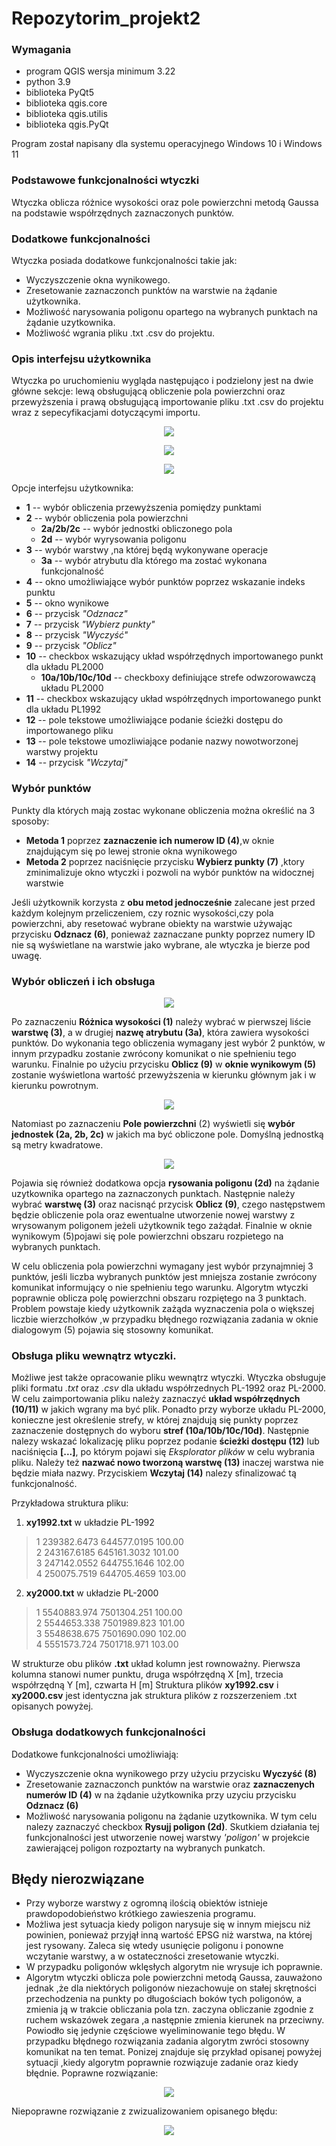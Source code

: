 # Repozytorim_projekt2
### Wymagania 
- program QGIS wersja minimum 3.22
- python 3.9
- biblioteka PyQt5
- biblioteka qgis.core
- biblioteka qgis.utilis
- biblioteka qgis.PyQt

Program został napisany dla systemu operacyjnego Windows 10 i Windows 11
### Podstawowe funkcjonalności wtyczki  
Wtyczka oblicza różnice wysokości oraz pole powierzchni metodą Gaussa na podstawie współrzędnych zaznaczonych punktów. 
### Dodatkowe funkcjonalności
Wtyczka posiada dodatkowe funkcjonalności takie jak:
- Wyczyszczenie okna wynikowego.
- Zresetowanie zaznaczonch punktów na warstwie na żądanie użytkownika.
- Możliwość narysowania poligonu opartego na wybranych punktach na żądanie uzytkownika.
- Możliwość wgrania pliku .txt .csv do projektu.


### Opis interfejsu użytkownika
Wtyczka po uruchomieniu wygląda następująco i podzielony jest na dwie główne sekcje: lewą obsługującą obliczenie pola powierzchni oraz przewyższenia i prawą obsługującą importowanie pliku .txt .csv do projektu wraz z sepecyfikacjami dotyczącymi importu. 
<!--
<p align="center">
  <img src="https://i.imgur.com/d80RQHe.png" />
</p>
-->
<p align="center">
  <img src="https://i.imgur.com/NuLO186.png width="50%"" />
</p>

<p align="center">
  <img src="https://i.imgur.com/Jyh7B0k.png width="50%"" />
</p>

<p align="center">
  <img src="https://i.imgur.com/a/NPZNBeF width="50%"" /> 
</p>

Opcje interfejsu użytkownika:
- **1** -- wybór obliczenia przewyższenia pomiędzy punktami
- **2** -- wybór obliczenia pola powierzchni
    - **2a/2b/2c** -- wybór jednostki obliczonego pola 
    - **2d** -- wybór wyrysowania poligonu
- **3** -- wybór warstwy ,na której będą wykonywane operacje
    - **3a** -- wybór atrybutu dla którego ma zostać wykonana funkcjonalność
- **4** -- okno umożliwiające wybór punktów poprzez wskazanie indeks punktu
- **5** -- okno wynikowe
- **6** -- przycisk *"Odznacz"*
- **7** -- przycisk *"Wybierz punkty"*
- **8** -- przycisk *"Wyczyść"*
- **9** -- przycisk *"Oblicz"*
- **10** -- checkbox wskazujący układ współrzędnych importowanego punkt dla układu PL2000
    - **10a/10b/10c/10d** -- checkboxy definiujące strefe odwzorowawczą układu PL2000
- **11** -- checkbox wskazujący układ współrzędnych importowanego punkt dla układu PL1992
- **12** -- pole tekstowe umożliwiające podanie ścieżki dostępu do importowanego pliku
- **13** -- pole tekstowe umozliwiające podanie nazwy nowotworzonej warstwy projektu
- **14** -- przycisk *"Wczytaj"*

### Wybór punktów
Punkty dla których  mają zostac wykonane obliczenia można określić na 3 sposoby:
- **Metoda 1** poprzez **zaznaczenie ich numerow ID (4)**,w oknie znajdującym się po lewej stronie okna wynikowego
- **Metoda 2** poprzez naciśnięcie przycisku **Wybierz punkty (7)** ,ktory zminimalizuje okno wtyczki i pozwoli na wybór punktów na widocznej warstwie

Jeśli użytkownik korzysta z **obu metod jednocześnie** zalecane jest przed każdym kolejnym przeliczeniem, czy roznic wysokości,czy pola powierzchni, aby resetować wybrane obiekty na warstwie używając przycisku **Odznacz (6)**, ponieważ zaznaczane punkty poprzez numery ID nie są wyświetlane na warstwie jako wybrane, ale wtyczka je bierze pod uwagę.

### Wybór obliczeń i ich obsługa
<p align="center">
  <img src="https://i.imgur.com/8sLBPZb.png" />
</p>

Po zaznaczeniu **Różnica wysokości (1)** należy wybrać w pierwszej liście **warstwę (3)**, a w drugiej **nazwę atrybutu (3a)**, która zawiera wysokości punktów. 
Do wykonania tego obliczenia wymagany jest wybór 2 punktów, w innym przypadku zostanie zwrócony komunikat o nie spełnieniu tego warunku. 
Finalnie po użyciu przycisku **Oblicz (9)** w **oknie wynikowym (5)** zostanie wyświetlona wartość przewyższenia w kierunku głównym jak i w kierunku powrotnym. 

<p align="center">
  <img src="https://i.imgur.com/d2w7huc.png" />
</p>

Natomiast po zaznaczeniu **Pole powierzchni** (2) wyświetli się **wybór jednostek (2a, 2b, 2c)** w jakich ma być obliczone pole. Domyślną jednostką są metry kwadratowe.

<p align="center">
  <img src="https://i.imgur.com/Xp8TP5K.png" />
</p>

Pojawia się również dodatkowa opcja **rysowania poligonu (2d)** na żądanie uzytkownika opartego na zaznaczonych punktach. 
Następnie należy wybrać **warstwę (3)** oraz nacisnąć przycisk **Oblicz (9)**, czego następstwem będzie obliczenie pola oraz ewentualne utworzenie nowej warstwy z wrysowanym poligonem jeżeli użytkownik tego zażądał.
Finalnie w oknie wynikowym (5)pojawi się pole powierzchni obszaru rozpietego na wybranych punktach.

W celu obliczenia pola powierzchni wymagany jest wybór przynajmniej 3 punktów, jeśli liczba wybranych punktów jest mniejsza zostanie zwrócony komunikat informujący o nie spełnieniu tego warunku.
Algorytm wtyczki poprawnie oblicza polę powierzchni obszaru rozpiętego na 3 punktach. Problem powstaje kiedy użytkownik zażąda wyznaczenia pola o większej liczbie wierzchołków ,w przypadku błędnego rozwiązania zadania w oknie dialogowym (5) pojawia się stosowny komunikat.
<!--
**UWAGA**: W celu obliczenia pola powierzchni należy wybrać metodę 1 lub metodę 3 wyboru punktu ,czyli zaznaczenie punktów bezpośrednio na warstwie. Zastosowanie metody 2 zwraca błędny wynik na warstwach, których struktura tabeli atrybutów jest różna od struktur przedstawionych poniżej w **Obsługa pliku wewnątrz wtyczki.**.
-->


### Obsługa pliku wewnątrz wtyczki.
Możliwe jest także opracowanie pliku wewnątrz wtyczki. Wtyczka obsługuje pliki formatu *.txt* oraz *.csv* dla układu współrzednych PL-1992 oraz PL-2000.
W celu zaimportowania pliku należy zaznaczyć **układ współrzędnych (10/11)** w jakich wgrany ma być plik. Ponadto przy wyborze układu PL-2000, konieczne jest określenie strefy, w której znajdują się punkty poprzez zaznaczenie dostępnych do wyboru **stref (10a/10b/10c/10d)**. Następnie nalezy wskazać lokalizację pliku poprzez podanie **ścieżki dostępu (12)** lub naciśnięcia **[...]**, po którym pojawi się *Eksplorator plików* w celu wybrania pliku. Należy też **nazwać nowo tworzoną warstwę (13)** inaczej warstwa nie będzie miała nazwy. Przyciskiem **Wczytaj (14)** nalezy sfinalizować tą funkcjonalność.

Przykładowa struktura pliku:
1. **xy1992.txt** w układzie PL-1992
>1 239382.6473 644577.0195 100.00\
>2 243167.6185 645161.3032 101.00\
>3 247142.0552 644755.1646 102.00\
>4 250075.7519 644705.4659 103.00
2. **xy2000.txt** w układzie PL-2000
>1 5540883.974 7501304.251 100.00\
>2 5544653.338 7501989.823 101.00\
>3 5548638.675 7501690.090 102.00\
>4 5551573.724 7501718.971 103.00

W strukturze obu plików **.txt** układ kolumn jest rownoważny. Pierwsza kolumna stanowi numer punktu, druga współrzędną X [m], trzecia współrzędną Y [m], czwarta H [m] <!--w odpowiednim  układzie odniesienia wysokosci tj. PL1992 - PL-KRON86-NH, PL2000 - PL-EUFRV2007-NH. -->
Struktura plików **xy1992.csv** i **xy2000.csv** jest identyczna jak struktura plików z rozszerzeniem .txt opisanych powyżej.
### Obsługa dodatkowych funkcjonalności
Dodatkowe funkcjonalności umożliwiają:
- Wyczyszczenie okna wynikowego przy użyciu przycisku **Wyczyść (8)**
- Zresetowanie zaznaczonch punktów na warstwie oraz **zaznaczenych numerów ID (4)** w na żądanie użytkownika przy uzyciu przycisku **Odznacz (6)**
- Możliwość narysowania poligonu na żądanie uzytkownika. W tym celu nalezy zaznaczyć checkbox **Rysujj poligon (2d)**. Skutkiem działania tej funkcjonalności jest utworzenie nowej warstwy *'poligon'* w projekcie zawierającej poligon rozpoztarty na wybranych punkatch.
<!--
## Uwagi
W celu obliczenia przewyższenia nie ma zanaczenia jaka metoda zaznaczania punktow będzie wybrana, natomiast przy wyznaczeniu pola powierzchni zaleca się zaznaczanie punktów metodą 1 lub 3.

## Błędy rozwiązane
- Przy wyznaczaniu pola powierzchni algorytm wtyczki źle interpretuje punkty zaznaczone metoda 2. Aby zapewnic prawidłowość wyznaczenia pola należy postępowac zgodnie z schematem obsługi przedstawionym powyżej. Ponadto funkcjonalność wtyczki została ograniczona do mozliwości wyboru punktów metodą 1 oraz 3. 
-->
## Błędy nierozwiązane
- Przy wyborze warstwy z ogromną ilością obiektów istnieje prawdopodobieństwo krótkiego zawieszenia programu.
- Możliwa jest sytuacja kiedy poligon narysuje się w innym miejscu niż powinien, ponieważ przyjął inną wartość EPSG niż warstwa, na której jest rysowany. Zaleca się wtedy usunięcie poligonu i ponowne wczytanie warstwy, a w ostateczności zresetowanie wtyczki.
- W przypadku poligonów wklęsłych algorytm nie wrysuje ich poprawnie.
- Algorytm wtyczki oblicza pole powierzchni metodą Gaussa, zauważono jednak ,że dla niektórych poligonów niezachowuje on stałej skrętności przechodzenia na punkty po długościach boków tych poligonów, a zmienia ją w trakcie obliczania pola tzn. zaczyna obliczanie zgodnie z ruchem wskazówek zegara ,a następnie zmienia kierunek na przeciwny. Powiodło się jedynie częściowe wyeliminowanie tego błędu. W przypadku błędnego rozwiązania zadania algorytm zwróci stosowny komunikat na ten temat. Ponizej znajduje się przykład opisanej powyżej sytuacji ,kiedy algorytm poprawnie rozwiązuje zadanie oraz kiedy błędnie. 
Poprawne rozwiązanie: 

<p align="center">
  <img src="https://i.imgur.com/CKwXZ26.png" />
</p>

Niepoprawne rozwiązanie z zwizualizowaniem opisanego błędu: 

<p align="center">
  <img src="https://i.imgur.com/is47EGH.png" />
</p>
